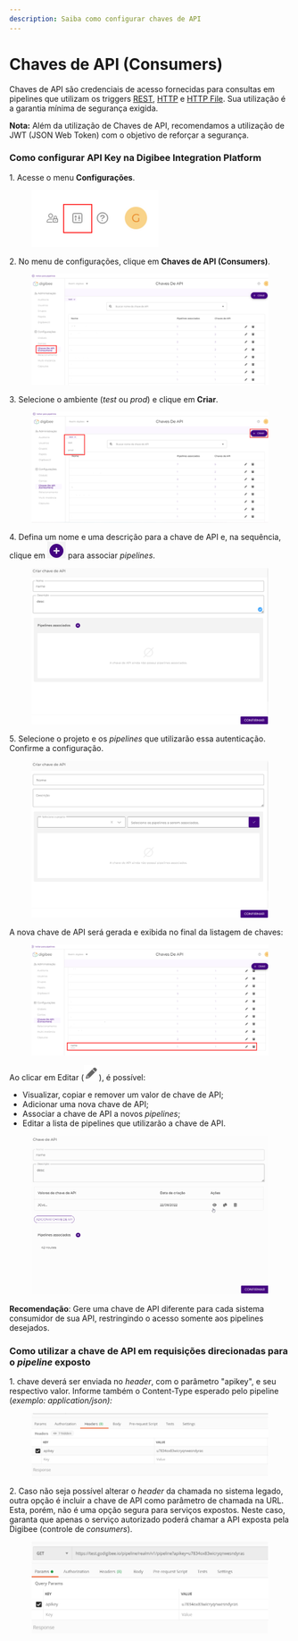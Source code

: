 ```yaml
---
description: Saiba como configurar chaves de API
---
```


# Chaves de API (Consumers)

Chaves de API são credenciais de acesso fornecidas para consultas em pipelines que utilizam os triggers [REST](../components/triggers/rest-trigger.md), [HTTP](../components/triggers/http-trigger.md) e [HTTP File](../components/triggers/http-file-trigger/). Sua utilização é a garantia mínima de segurança exigida.

**Nota:** Além da utilização de Chaves de API, recomendamos a utilização de JWT (JSON Web Token) com o objetivo de reforçar a segurança.

### Como configurar API Key na Digibee Integration Platform <a href="#h_581a2a0b76" id="h_581a2a0b76"></a>

1\. Acesse o menu **Configurações**.

<figure><img src="../.gitbook/assets/image6 (1).png" alt=""><figcaption></figcaption></figure>

2\. No menu de configurações, clique em **Chaves de API (Consumers)**.

<figure><img src="../.gitbook/assets/image2 (1) (1).png" alt=""><figcaption></figcaption></figure>

3\. Selecione o ambiente (_test_ ou _prod_) e clique em **Criar**.

<figure><img src="../.gitbook/assets/image7 (4).png" alt=""><figcaption></figcaption></figure>

4\. Defina um nome e uma descrição para a chave de API e, na sequência, clique em ![](<../.gitbook/assets/image5 (1) (1).png>) para associar _pipelines_.

<figure><img src="../.gitbook/assets/image1 (1) (1).png" alt=""><figcaption></figcaption></figure>

5\. Selecione o projeto e os _pipelines_ que utilizarão essa autenticação. Confirme a configuração.

<figure><img src="../.gitbook/assets/image8.png" alt=""><figcaption></figcaption></figure>

A nova chave de API será gerada e exibida no final da listagem de chaves:

<figure><img src="../.gitbook/assets/image11.png" alt=""><figcaption></figcaption></figure>

Ao clicar em Editar (![](<../.gitbook/assets/image7 (1) (1).png>)), é possível:

* Visualizar, copiar e remover um valor de chave de API;
* Adicionar uma nova chave de API;
* Associar a chave de API a novos _pipelines_;
* Editar a lista de pipelines que utilizarão a chave de API.

<figure><img src="../.gitbook/assets/image4.gif" alt=""><figcaption></figcaption></figure>

**Recomendação**: Gere uma chave de API diferente para cada sistema consumidor de sua API, restringindo o acesso somente aos pipelines desejados.

### Como utilizar a chave de API em requisições direcionadas para o _pipeline_ exposto <a href="#h_526c5b1475" id="h_526c5b1475"></a>

1\. chave deverá ser enviada no _header_, com o parâmetro "apikey", e seu respectivo valor. Informe também o Content-Type esperado pelo pipeline (_exemplo: application/json):_

<figure><img src="../.gitbook/assets/04 (8).png" alt=""><figcaption></figcaption></figure>

2\. Caso não seja possível alterar o _header_ da chamada no sistema legado, outra opção é incluir a chave de API como parâmetro de chamada na URL. Esta, porém, não é uma opção segura para serviços expostos. Neste caso, garanta que apenas o serviço autorizado poderá chamar a API exposta pela Digibee (controle de _consumers_).

<figure><img src="../.gitbook/assets/05 (1).png" alt=""><figcaption></figcaption></figure>
